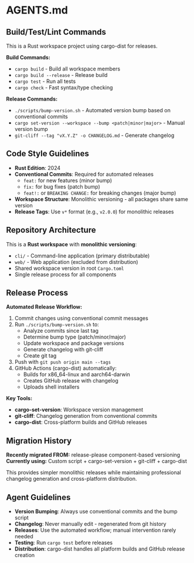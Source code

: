 # AGENTS.md

## Build/Test/Lint Commands
This is a Rust workspace project using cargo-dist for releases.

**Build Commands:**
- `cargo build` - Build all workspace members
- `cargo build --release` - Release build
- `cargo test` - Run all tests
- `cargo check` - Fast syntax/type checking

**Release Commands:**
- `./scripts/bump-version.sh` - Automated version bump based on conventional commits
- `cargo set-version --workspace --bump <patch|minor|major>` - Manual version bump
- `git-cliff --tag "vX.Y.Z" -o CHANGELOG.md` - Generate changelog

## Code Style Guidelines
- **Rust Edition**: 2024
- **Conventional Commits**: Required for automated releases
  - `feat:` for new features (minor bump)
  - `fix:` for bug fixes (patch bump) 
  - `feat!:` or `BREAKING CHANGE:` for breaking changes (major bump)
- **Workspace Structure**: Monolithic versioning - all packages share same version
- **Release Tags**: Use `v*` format (e.g., `v2.0.0`) for monolithic releases

## Repository Architecture
This is a **Rust workspace** with **monolithic versioning**:
- `cli/` - Command-line application (primary distributable)
- `web/` - Web application (excluded from distribution)
- Shared workspace version in root `Cargo.toml`
- Single release process for all components

## Release Process
**Automated Release Workflow:**
1. Commit changes using conventional commit messages
2. Run `./scripts/bump-version.sh` to:
   - Analyze commits since last tag
   - Determine bump type (patch/minor/major)
   - Update workspace and package versions
   - Generate changelog with git-cliff
   - Create git tag
3. Push with `git push origin main --tags`
4. GitHub Actions (cargo-dist) automatically:
   - Builds for x86_64-linux and aarch64-darwin
   - Creates GitHub release with changelog
   - Uploads shell installers

**Key Tools:**
- **cargo-set-version**: Workspace version management
- **git-cliff**: Changelog generation from conventional commits
- **cargo-dist**: Cross-platform builds and GitHub releases

## Migration History
**Recently migrated FROM:** release-please component-based versioning
**Currently using:** Custom script + cargo-set-version + git-cliff + cargo-dist

This provides simpler monolithic releases while maintaining professional changelog generation and cross-platform distribution.

## Agent Guidelines
- **Version Bumping**: Always use conventional commits and the bump script
- **Changelog**: Never manually edit - regenerated from git history
- **Releases**: Use the automated workflow; manual intervention rarely needed
- **Testing**: Run `cargo test` before releases
- **Distribution**: cargo-dist handles all platform builds and GitHub release creation